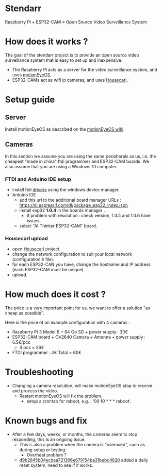 # Stendarr
Raspberry Pi + ESP32-CAM = Open Source Video Surveillance System

# How does it works ?
The goal of the stendarr project is to provide an open source video surveillance system that is easy to set up and inexpensive.
* The Raspberry Pi acts as a server for the video surveillance system, and uses [motionEyeOS](https://github.com/ccrisan/motionEyeOS).
* ESP32-CAMs act as wifi ip cameras, and uses [Housecarl](https://github.com/Cyril-Meyer/Stendarr/tree/main/Housecarl).

# Setup guide
## Server
Install motionEyeOS as described on the [motionEyeOS wiki](https://github.com/ccrisan/motioneyeos/wiki/Installation).

## Cameras
In this section we assume you are using the same peripherals as us, i.e. the cheapest "made in china" ftdi programmer and ESP32-CAM boards. We also assume that you are using a Windows 10 computer.
### FTDI and Arduino IDE setup
* install ftdi [drivers](https://ftdichip.com/drivers/vcp-drivers/) using the windows device manager.
* Arduino IDE
  * add this url to the additional board manager URLs : https://dl.espressif.com/dl/package_esp32_index.json
  * install esp32 **1.0.4** in the boards manager .
    * if problem with resolution : check version, 1.0.5 and 1.0.6 have issues.
  * select "AI Thinker ESP32-CAM" board.
### Housecarl upload
* open [Housecarl](https://github.com/Cyril-Meyer/Stendarr/tree/main/Housecarl) project.
* change the network configuration to suit your local network (configuration.h file).
* for each ESP32-CAN you have, change the hostname and IP address (each ESP32-CAM must be unique).
* upload.

# How much does it cost ?
The price is a very important point for us, we want to offer a solution "as cheap as possible".

Here is the price of an example configuration with 4 cameras :
* Raspberry Pi 3 Model B + 64 Go SD + power supply : 30€
* ESP32-CAM board + OV2640 Camera + Antenna + power supply : 6.5€/pcs
  * 4 pcs = 26€
* FTDI programmer : 4€
Total = 60€

# Troubleshooting
* Changing a camera resolution, will make motionEyeOS stop to receive and process the video.
  * Restart motionEyeOS will fix the problem.
    * setup a crontab for reboot, e.g. : '00 10 * * * reboot'.

# Known bugs and fix
* After a few days, weeks, or months, the cameras seem to stop responding, this is an ongoing issue.
  * This is also a problem when the camera is "overused", such as during setup or testing.
    * Overheat problem ?
  * [d9b2845b04ecbaa721366e679154ba31bebc4820](https://github.com/Cyril-Meyer/Stendarr/commit/d9b2845b04ecbaa721366e679154ba31bebc4820) added a daily reset system, need to see if it works.
